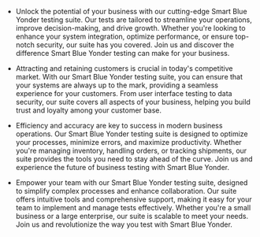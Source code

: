 - Unlock the potential of your business with our cutting-edge Smart Blue Yonder testing suite. Our tests are tailored to streamline your operations, improve decision-making, and drive growth. Whether you're looking to enhance your system integration, optimize performance, or ensure top-notch security, our suite has you covered. Join us and discover the difference Smart Blue Yonder testing can make for your business.


- Attracting and retaining customers is crucial in today's competitive market. With our Smart Blue Yonder testing suite, you can ensure that your systems are always up to the mark, providing a seamless experience for your customers. From user interface testing to data security, our suite covers all aspects of your business, helping you build trust and loyalty among your customer base.


- Efficiency and accuracy are key to success in modern business operations. Our Smart Blue Yonder testing suite is designed to optimize your processes, minimize errors, and maximize productivity. Whether you're managing inventory, handling orders, or tracking shipments, our suite provides the tools you need to stay ahead of the curve. Join us and experience the future of business testing with Smart Blue Yonder.


- Empower your team with our Smart Blue Yonder testing suite, designed to simplify complex processes and enhance collaboration. Our suite offers intuitive tools and comprehensive support, making it easy for your team to implement and manage tests effectively. Whether you're a small business or a large enterprise, our suite is scalable to meet your needs. Join us and revolutionize the way you test with Smart Blue Yonder.
